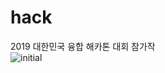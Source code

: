# hack
2019 대한민국 융합 해카톤 대회 참가작  
![initial](https://user-images.githubusercontent.com/68212288/87282360-28640600-c52f-11ea-9f5f-e1a644c0ce3b.jpg)
